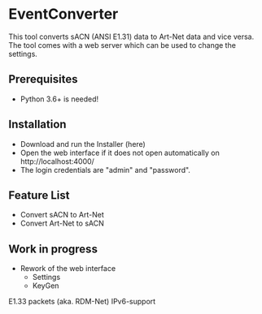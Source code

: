 # EventConverter
This tool converts sACN (ANSI E1.31) data to Art-Net data and vice versa. The tool comes with a web server which can be used to change the settings.

## Prerequisites
- Python 3.6+ is needed!

## Installation
- Download and run the Installer (here)
- Open the web interface if it does not open automatically on http://localhost:4000/
- The login credentials are "admin" and "password".

## Feature List
- Convert sACN to Art-Net
- Convert Art-Net to sACN

## Work in progress
- Rework of the web interface
  - Settings
  - KeyGen

E1.33 packets (aka. RDM-Net)
IPv6-support

